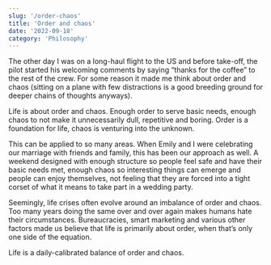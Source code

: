 ```yaml
---
slug: '/order-chaos'
title: 'Order and chaos'
date: '2022-09-18'
category: 'Philosophy'
---
```


The other day I was on a long-haul flight to the US and before take-off, the pilot started his welcoming comments by saying “thanks for the coffee” to the rest of the crew. For some reason it made me think about order and chaos (sitting on a plane with few distractions is a good breeding ground for deeper chains of thoughts anyways).

Life is about order and chaos. Enough order to serve basic needs, enough chaos to not make it unnecessarily dull, repetitive and boring. Order is a foundation for life, chaos is venturing into the unknown.

This can be applied to so many areas. When Emily and I were celebrating our marriage with friends and family, this has been our approach as well. A weekend designed with enough structure so people feel safe and have their basic needs met, enough chaos so interesting things can emerge and people can enjoy themselves, not feeling that they are forced into a tight corset of what it means to take part in a wedding party.

Seemingly, life crises often evolve around an imbalance of order and chaos. Too many years doing the same over and over again makes humans hate their circumstances. Bureaucracies, smart marketing and various other factors made us believe that life is primarily about order, when that’s only one side of the equation.

Life is a daily-calibrated balance of order and chaos.
